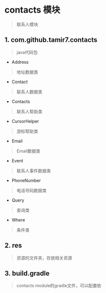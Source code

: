 # contacts 模块
> 联系人模块

## 1. com.github.tamir7.contacts
> java代码包

- Address
> 地址数据类

- Contact
> 联系人数据类

- Contacts
> 联系人帮助类

- CursorHelper
> 游标帮助类

- Email
> Email数据类

- Event
> 联系人事件数据类

- PhoneNumber
> 电话号码数据类

- Query
> 查询类

- Where
> 条件类

## 2. res
> 资源的文件夹，存放相关资源

## 3. build.gradle
> contacts module的gradle文件，可以配置依






















